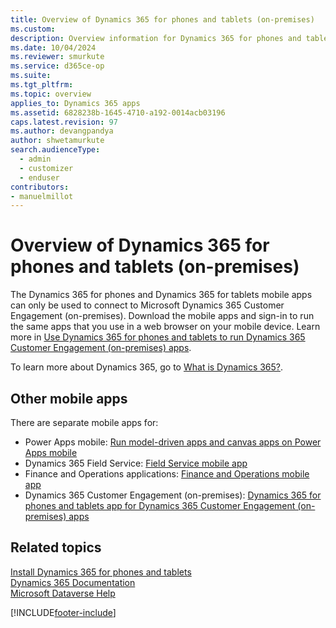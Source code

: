 ```yaml
---
title: Overview of Dynamics 365 for phones and tablets (on-premises)
ms.custom: 
description: Overview information for Dynamics 365 for phones and tablets apps
ms.date: 10/04/2024
ms.reviewer: smurkute
ms.service: d365ce-op
ms.suite: 
ms.tgt_pltfrm: 
ms.topic: overview
applies_to: Dynamics 365 apps
ms.assetid: 6828238b-1645-4710-a192-0014acb03196
caps.latest.revision: 97
ms.author: devangpandya
author: shwetamurkute
search.audienceType: 
  - admin
  - customizer
  - enduser
contributors:
- manuelmillot 
---
```


# Overview of Dynamics 365 for phones and tablets (on-premises)

The Dynamics 365 for phones and Dynamics 365 for tablets mobile apps can only be used to connect to Microsoft Dynamics 365 Customer Engagement (on-premises). Download the mobile apps and sign-in to run the same apps that you use in a web browser on your mobile device. Learn more in [Use Dynamics 365 for phones and tablets to run Dynamics 365 Customer Engagement (on-premises) apps](/dynamics365/customerengagement/on-premises/basics/dynamics-365-phones-tablets-users-guide-onprem).

To learn more about Dynamics 365, go to [What is Dynamics 365?](https://dynamics.microsoft.com/what-is-dynamics365/).


## Other mobile apps
There are separate mobile apps for:
- Power Apps mobile: [Run model-driven apps and canvas apps on Power Apps mobile](/powerapps/mobile/run-powerapps-on-mobile)
- Dynamics 365 Field Service: [Field Service mobile app](../field-service/field-service-mobile-app-user-guide.md)
- Finance and Operations applications: [Finance and Operations mobile app](/dynamics365/unified-operations/dev-itpro/mobile-apps/mobile-app-home-page) 
- Dynamics 365 Customer Engagement (on-premises): [Dynamics 365 for phones and tablets app for Dynamics 365 Customer Engagement (on-premises) apps](../customerengagement/on-premises/basics/dynamics-365-phones-tablets-users-guide-onprem.md)


## Related topics
[Install Dynamics 365 for phones and tablets](./install-dynamics-365-for-phones-and-tablets.md)<br/>
[Dynamics 365 Documentation](/dynamics365/)<br/>
[Microsoft Dataverse Help](/powerapps/maker/common-data-service/data-platform-intro)<br/>
 


[!INCLUDE[footer-include](../includes/footer-banner.md)]
